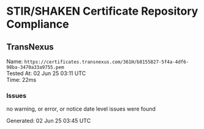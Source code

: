 # STIR/SHAKEN Certificate Repository Compliance

## TransNexus

Name: `https://certificates.transnexus.com/361H/b8155827-5f4a-4df6-98ba-3470a33a9755.pem`\
Tested At: 02 Jun 25 03:11 UTC\
Time: 22ms

### Issues

no warning, or error, or notice date level issues were found

Generated: 02 Jun 25 03:45 UTC